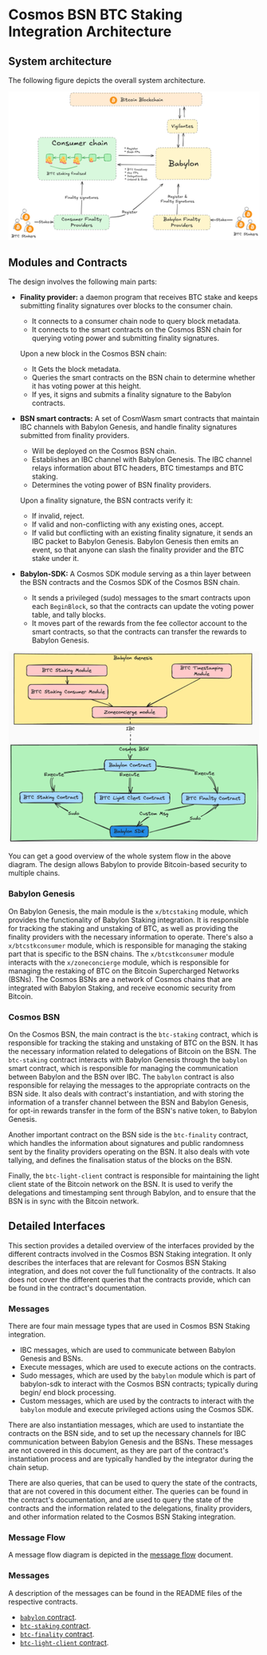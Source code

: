 # Cosmos BSN BTC Staking Integration Architecture

## System architecture

The following figure depicts the overall system architecture.

![CosmosBSNIntegration.png](images/CosmosBSNIntegration.png)

## Modules and Contracts

The design involves the following main parts:

- **Finality provider:** a daemon program that receives BTC stake and keeps
  submitting finality signatures over blocks to the consumer chain.
  - It connects to a consumer chain node to query block metadata.
  - It connects to the smart contracts on the Cosmos BSN chain for querying
  voting power and submitting finality signatures.

  Upon a new block in the Cosmos BSN chain:

  - It Gets the block metadata.
  - Queries the smart contracts on the BSN chain to determine whether it has
    voting power at this height.
  - If yes, it signs and submits a finality signature to the Babylon contracts.

- **BSN smart contracts:** A set of CosmWasm smart contracts that maintain IBC
  channels with Babylon Genesis, and handle finality signatures submitted from
  finality providers.
  - Will be deployed on the Cosmos BSN chain.
  - Establishes an IBC channel with Babylon Genesis.
  The IBC channel relays information about BTC headers, BTC timestamps and BTC
  staking.
  - Determines the voting power of BSN finality providers.

  Upon a finality signature, the BSN contracts verify it:

  - If invalid, reject.
  - If valid and non-conflicting with any existing ones, accept.
  - If valid but conflicting with an existing finality signature, it sends an
  IBC packet to Babylon Genesis.
  Babylon Genesis then emits an event, so that anyone can slash the finality
  provider and the BTC stake under it.

- **Babylon-SDK:** A Cosmos SDK module serving as a thin layer between the BSN
  contracts and the Cosmos SDK of the Cosmos BSN chain.
  - It sends a privileged (sudo) messages to the smart contracts upon each
  `BeginBlock`, so that the contracts can update the voting power table, and
  tally blocks.
  - It moves part of the rewards from the fee collector account to the smart
  contracts, so that the contracts can transfer the rewards to Babylon Genesis.

![CosmosBSNModules.png](images/CosmosBSNModules.png)

You can get a good overview of the whole system flow in the above diagram.
The design allows Babylon to provide Bitcoin-based security to multiple chains.

### Babylon Genesis

On Babylon Genesis, the main module is the `x/btcstaking` module, which
provides the functionality of Babylon Staking integration. It is responsible
for tracking the staking and unstaking of BTC, as well as providing the
finality providers with the necessary information to operate.
There's also a `x/btcstkconsumer` module, which is responsible for managing the
staking part that is specific to the BSN chains.
The `x/btcstkconsumer` module interacts with the `x/zoneconcierge` module, which
is responsible for managing the restaking of BTC on the Bitcoin Supercharged
Networks (BSNs).
The Cosmos BSNs are a network of Cosmos chains that are integrated with Babylon
Staking, and receive economic security from Bitcoin.

### Cosmos BSN

On the Cosmos BSN, the main contract is the `btc-staking` contract, which is
responsible for tracking the staking and unstaking of BTC on the BSN.
It has the necessary information related to delegations of Bitcoin on the BSN.
The `btc-staking` contract interacts with Babylon Genesis through the `babylon`
smart contract, which is responsible for managing the communication between
Babylon and the BSN over IBC.
The `babylon` contract is also responsible for relaying the messages to the
appropriate contracts on the BSN side.
It also deals with contract's instantiation, and with storing the information of
a transfer channel between the BSN and Babylon Genesis, for opt-in rewards
transfer in the form of the BSN's native token, to Babylon Genesis.

Another important contract on the BSN side is the `btc-finality` contract,
which handles the information about signatures and public randomness sent by
the finality providers operating on the BSN. It also deals with vote tallying,
and defines the finalisation status of the blocks on the BSN.

Finally, the `btc-light-client` contract is responsible for maintaining the
light client state of the Bitcoin network on the BSN. It is used to verify
the delegations and timestamping sent through Babylon, and to ensure that the
BSN is in sync with the Bitcoin network.

## Detailed Interfaces

This section provides a detailed overview of the interfaces provided by the
different contracts involved in the Cosmos BSN Staking integration.
It only describes the interfaces that are relevant for Cosmos BSN Staking
integration, and does not cover the full functionality of the contracts. It also
does not cover the different queries that the contracts provide, which can be
found in the contract's documentation.

### Messages

There are four main message types that are used in Cosmos BSN Staking
integration.

- IBC messages, which are used to communicate between Babylon Genesis and BSNs.
- Execute messages, which are used to execute actions on the contracts.
- Sudo messages, which are used by the `babylon` module which is part of
  babylon-sdk to interact with the Cosmos BSN contracts; typically during begin/
  end block processing.
- Custom messages, which are used by the contracts to interact with the
  `babylon` module and execute privileged actions using the Cosmos SDK.

There are also instantiation messages, which are used to instantiate the
contracts on the BSN side, and to set up the necessary channels for IBC
communication between Babylon Genesis and the BSNs.
These messages are not covered in this document, as they are part of the
contract's instantiation process and are typically handled by the integrator
during the chain setup.

There are also queries, that can be used to query the state of the contracts,
that are not covered in this document either.
The queries can be found in the contract's documentation, and are used to query
the state of the contracts and the information related to the delegations,
finality providers, and other information related to the Cosmos BSN Staking
integration.

### Message Flow

A message flow diagram is depicted in the [message flow](./MESSAGE_FLOW.md)
document.

### Messages

A description of the messages can be found in the README files of the respective
contracts.

- [`babylon` contract](../contracts/babylon/README.md).
- [`btc-staking` contract](../contracts/btc-staking/README.md).
- [`btc-finality` contract](../contracts/btc-finality/README.md).
- [`btc-light-client` contract](../contracts/btc-light-client/README.md).